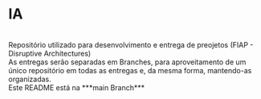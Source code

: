 <h1>IA</h1>
<br>
Repositório utilizado para desenvolvimento e entrega de preojetos (FIAP - Disruptive Architectures)
<br>
As entregas serão separadas em Branches, para aproveitamento de um único repositório em todas as entregas e, da mesma forma, mantendo-as organizadas.
<br>
Este README está na ***main Branch***
